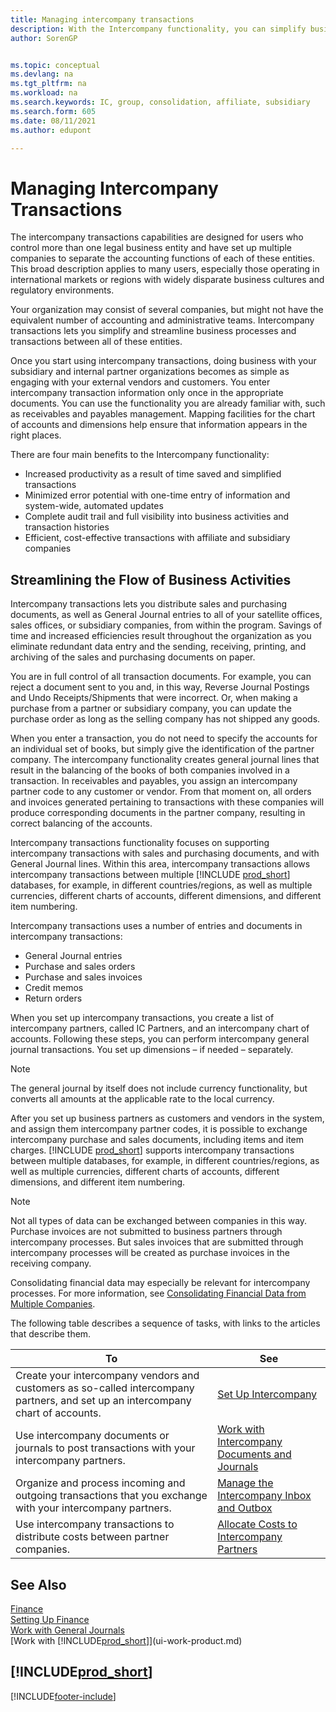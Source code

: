 ```yaml
---
title: Managing intercompany transactions
description: With the Intercompany functionality, you can simplify business processes and transactions between companies within the same organization.  
author: SorenGP


ms.topic: conceptual
ms.devlang: na
ms.tgt_pltfrm: na
ms.workload: na
ms.search.keywords: IC, group, consolidation, affiliate, subsidiary
ms.search.form: 605
ms.date: 08/11/2021
ms.author: edupont

---
```

# Managing Intercompany Transactions

The intercompany transactions capabilities are designed for users who control more than one legal business entity and have set up multiple companies to separate the accounting functions of each of these entities. This broad description applies to many users, especially those operating in international markets or regions with widely disparate business cultures and regulatory environments.

Your organization may consist of several companies, but might not have the equivalent number of accounting and administrative teams. Intercompany transactions lets you simplify and streamline business processes and transactions between all of these entities.

Once you start using intercompany transactions, doing business with your subsidiary and internal partner organizations becomes as simple as engaging with your external vendors and customers. You enter intercompany transaction information only once in the appropriate documents. You can use the functionality you are already familiar with, such as receivables and payables management. Mapping facilities for the chart of accounts and dimensions help ensure that information appears in the right places.  

There are four main benefits to the Intercompany functionality:  

- Increased productivity as a result of time saved and simplified transactions  
- Minimized error potential with one-time entry of information and system-wide, automated updates  
- Complete audit trail and full visibility into business activities and transaction histories  
- Efficient, cost-effective transactions with affiliate and subsidiary companies  

## Streamlining the Flow of Business Activities  

Intercompany transactions lets you distribute sales and purchasing documents, as well as General Journal entries to all of your satellite offices, sales offices, or subsidiary companies, from within the program. Savings of time and increased efficiencies result throughout the organization as you eliminate redundant data entry and the sending, receiving, printing, and archiving of the sales and purchasing documents on paper.  

You are in full control of all transaction documents. For example, you can reject a document sent to you and, in this way, Reverse Journal Postings and Undo Receipts/Shipments that were incorrect. Or, when making a purchase from a partner or subsidiary company, you can update the purchase order as long as the selling company has not shipped any goods.  

When you enter a transaction, you do not need to specify the accounts for an individual set of books, but simply give the identification of the partner company. The intercompany functionality creates general journal lines that result in the balancing of the books of both companies involved in a transaction. In receivables and payables, you assign an intercompany partner code to any customer or vendor. From that moment on, all orders and invoices generated pertaining to transactions with these companies will produce corresponding documents in the partner company, resulting in correct balancing of the accounts.  

Intercompany transactions functionality focuses on supporting intercompany transactions with sales and purchasing documents, and with General Journal lines. Within this area, intercompany transactions allows intercompany transactions between multiple [!INCLUDE [prod_short](includes/prod_short.md)] databases, for example, in different countries/regions, as well as multiple currencies, different charts of accounts, different dimensions, and different item numbering.  

Intercompany transactions uses a number of entries and documents in intercompany transactions:  

- General Journal entries
- Purchase and sales orders
- Purchase and sales invoices
- Credit memos
- Return orders

When you set up intercompany transactions, you create a list of intercompany partners, called IC Partners, and an intercompany chart of accounts. Following these steps, you can perform intercompany general journal transactions. You set up dimensions – if needed – separately.  

> [!NOTE]
> The general journal by itself does not include currency functionality, but converts all amounts at the applicable rate to the local currency.

After you set up business partners as customers and vendors in the system, and assign them intercompany partner codes, it is possible to exchange intercompany purchase and sales documents, including items and item charges. [!INCLUDE [prod_short](includes/prod_short.md)] supports intercompany transactions between multiple databases, for example, in different countries/regions, as well as multiple currencies, different charts of accounts, different dimensions, and different item numbering.  

> [!NOTE]
> Not all types of data can be exchanged between companies in this way. Purchase invoices are not submitted to business partners through intercompany processes. But sales invoices that are submitted through intercompany processes will be created as purchase invoices in the receiving company.

Consolidating financial data may especially be relevant for intercompany processes. For more information, see [Consolidating Financial Data from Multiple Companies](finance-consolidated-company-reporting.md).

The following table describes a sequence of tasks, with links to the articles that describe them.

|To |See|
|---|---|
|Create your intercompany vendors and customers as so-called intercompany partners, and set up an intercompany chart of accounts.|[Set Up Intercompany](intercompany-how-setup.md)|
|Use intercompany documents or journals to post transactions with your intercompany partners.|[Work with Intercompany Documents and Journals](intercompany-how-work-documents-journals.md)|
|Organize and process incoming and outgoing transactions that you exchange with your intercompany partners.|[Manage the Intercompany Inbox and Outbox](intercompany-how-manage-intercompany-inbox.md)|
|Use intercompany transactions to distribute costs between partner companies.|[Allocate Costs to Intercompany Partners](intercompany-allocate-costs.md)|

## See Also

[Finance](finance.md)  
[Setting Up Finance](finance-setup-finance.md)  
[Work with General Journals](ui-work-general-journals.md)  
[Work with [!INCLUDE[prod_short](includes/prod_short.md)]](ui-work-product.md)

## [!INCLUDE[prod_short](includes/free_trial_md.md)]  


[!INCLUDE[footer-include](includes/footer-banner.md)]
